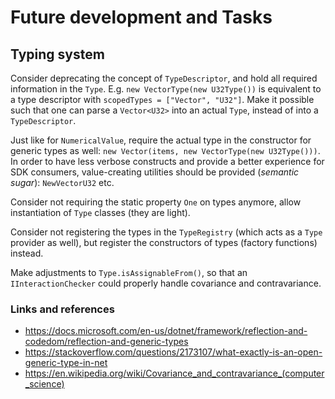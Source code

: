 # Future development and Tasks

## Typing system

Consider deprecating the concept of `TypeDescriptor`, and hold all required information in the `Type`. E.g. `new VectorType(new U32Type())` is equivalent to a type descriptor with `scopedTypes = ["Vector", "U32"]`. Make it possible such that one can parse a `Vector<U32>` into an actual `Type`, instead of into a `TypeDescriptor`.

Just like for `NumericalValue`, require the actual type in the constructor for generic types as well: `new Vector(items, new VectorType(new U32Type()))`. In order to have less verbose constructs and provide a better experience for SDK consumers, value-creating utilities should be provided (*semantic sugar*): `NewVectorU32` etc.

Consider not requiring the static property `One` on types anymore, allow instantiation of `Type` classes (they are light).

Consider not registering the types in the `TypeRegistry` (which acts as a `Type` provider as well), but register the constructors of types (factory functions) instead.

Make adjustments to `Type.isAssignableFrom()`, so that an `IInteractionChecker` could properly handle covariance and contravariance.

### Links and references

 - https://docs.microsoft.com/en-us/dotnet/framework/reflection-and-codedom/reflection-and-generic-types
 - https://stackoverflow.com/questions/2173107/what-exactly-is-an-open-generic-type-in-net
 - https://en.wikipedia.org/wiki/Covariance_and_contravariance_(computer_science)
